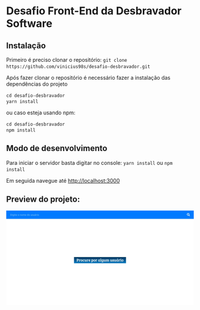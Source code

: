 # Desafio Front-End da Desbravador Software

## Instalação
Primeiro é preciso clonar o repositório: ``git clone https://github.com/vinicius98s/desafio-desbravador.git``

Após fazer clonar o repositório é necessário fazer a instalação das dependências do projeto

```
cd desafio-desbravador
yarn install
```
ou caso esteja usando npm:

```
cd desafio-desbravador
npm install
```

## Modo de desenvolvimento
Para iniciar o servidor basta digitar no console:
``yarn install`` ou ``npm install``

Em seguida navegue até [http://localhost:3000](http://localhost:3000)

## Preview do projeto:
![alt text](./preview.jpg)

